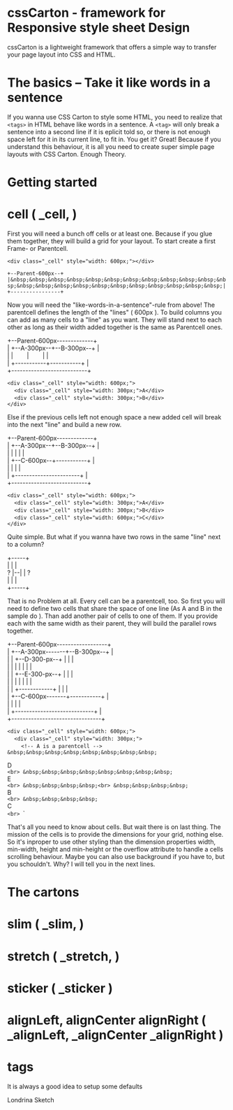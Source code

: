 cssCarton - framework for Responsive style sheet Design
========================================================

cssCarton is a lightweight framework that offers a simple way to transfer your page layout into CSS and HTML.

# The basics – Take it like words in a sentence

If you wanna use CSS Carton to style some HTML, you need to realize that `<tags>` in
HTML behave like words in a sentence. A `<tag>` will only break a sentence into a second line if it is
eplicit told so, or there is not enough space left for it in its current line, to fit in.
You get it? Great! Because if you understand this behaviour, it is all you need to create super
simple page layouts with CSS Carton.
Enough Theory.

# Getting started

# cell ( _cell, <tag class="_cell"></tag> )

First you will need a bunch off cells or at least one. Because if you glue them together,
they will build a grid for your layout. To start create a first Frame- or Parentcell.

`<div class="_cell" style="width: 600px;"></div>`

`+--Parent-600px--+`<br>
`|&nbsp;&nbsp;&nbsp;&nbsp;&nbsp;&nbsp;&nbsp;&nbsp;&nbsp;&nbsp;&nbsp;&nbsp;&nbsp;&nbsp;&nbsp;&nbsp;&nbsp;&nbsp;&nbsp;&nbsp;&nbsp;&nbsp;&nbsp;|`<br>
`+----------------+`<br>

Now you will need the "like-words-in-a-sentence"-rule from above!
The parentcell defines the length of the "lines" ( 600px ). To build columns 
you can add as many cells to a "line" as you want. They will stand next to 
each other as long as their width added together is the same as Parentcell ones.

+--Parent-600px-------------+<br>
|&nbsp;+--A-300px--+--B-300px--+&nbsp;|<br>
|&nbsp;|&nbsp;&nbsp;&nbsp;&nbsp;&nbsp;&nbsp;&nbsp;&nbsp;|&nbsp;&nbsp;&nbsp;&nbsp;&nbsp;&nbsp;&nbsp;&nbsp;|&nbsp;|<br>
|&nbsp;+-----------+-----------+&nbsp;|<br>
+---------------------------+<br>

`<div class="_cell" style="width: 600px;">`<br>
&nbsp;&nbsp;&nbsp;&nbsp;`<div class="_cell" style="width: 300px;">A</div>`<br>
&nbsp;&nbsp;&nbsp;&nbsp;`<div class="_cell" style="width: 300px;">B</div>`<br>
`</div>`

Else if the previous cells left not enough space a new added cell will break 
into the next "line" and build a new row.

+--Parent-600px-------------+<br>
| +--A-300px--+--B-300px--+ |<br>
| |           |           | |<br>
| +--C-600px--+-----------+ |<br>
| |                       | |<br>
| +-----------------------+ |<br>
+---------------------------+<br>

`<div class="_cell" style="width: 600px;">`<br>
&nbsp;&nbsp;&nbsp;&nbsp;`<div class="_cell" style="width: 300px;">A</div>`<br>
&nbsp;&nbsp;&nbsp;&nbsp;`<div class="_cell" style="width: 300px;">B</div>`<br>
&nbsp;&nbsp;&nbsp;&nbsp;`<div class="_cell" style="width: 600px;">C</div>`<br>
`</div>`

Quite simple. But what if you wanna have two rows in the same "line" next to a column? 

  +-----+<br>
  |  |  |<br>
? |--|  | ?<br>
  |  |  |<br>
  +-----+<br>

That is no Problem at all. Every cell can be a parentcell, too. So first you will 
need to define two cells that share the space of one line (As A and B in the sample do ). 
Than add another pair of cells to one of them. If you provide each with the same width 
as their parent, they will build the parallel rows together.

+--Parent-600px------------------+<br>
| +--A-300px-------+--B-300px--+ |<br>
| | +--D-300-px--+ |           | |<br>
| | |            | |           | |<br>
| | +--E-300-px--+ |           | |<br>
| | |            | |           | |<br>
| | +------------+ |           | |<br>
| +--C-600px-------+-----------+ |<br>
| |                            | |<br>
| +----------------------------+ |<br>
+--------------------------------+<br>

`<div class="_cell" style="width: 600px;">`<br>
&nbsp;&nbsp;&nbsp;&nbsp;`<div class="_cell" style="width: 300px;">`<br>
&nbsp;&nbsp;&nbsp;&nbsp;&nbsp;&nbsp;&nbsp;&nbsp;`<!-- A is a parentcell -->
&nbsp;&nbsp;&nbsp;&nbsp;&nbsp;&nbsp;&nbsp;&nbsp;`<div class="_cell" style="width: 300px;">D</div>`<br>
&nbsp;&nbsp;&nbsp;&nbsp;&nbsp;&nbsp;&nbsp;&nbsp;`<div class="_cell" style="width: 300px;">E</div>`<br>
&nbsp;&nbsp;&nbsp;&nbsp;`</div>`<br>
&nbsp;&nbsp;&nbsp;&nbsp;`<div class="_cell" style="width: 300px;">B</div>`<br>
&nbsp;&nbsp;&nbsp;&nbsp;`<div class="_cell" style="width: 600px;">C</div>`<br>
`</div>`<br>

That's all you need to know about cells. 
But wait there is on last thing. The mission of the cells is to provide the dimensions for your grid, 
nothing else. So it's inproper to use other styling than the dimension properties width, min-width, 
height and min-height or the overflow attribute to handle a cells scrolling behaviour. Maybe you can also 
use background if you have to, but you schouldn't. Why? I will tell you in the next lines.

# The cartons

# slim ( _slim, <tag class="_slim"></tag> )
<div class="_slim"></div>

# stretch ( _stretch, <tag class="_stretch"></tag> )
<div class="_stretch"></div>

# sticker ( _sticker )

# alignLeft, alignCenter alignRight ( _alignLeft, _alignCenter _alignRight )

# tags
It is always a good idea to setup some defaults




Londrina Sketch